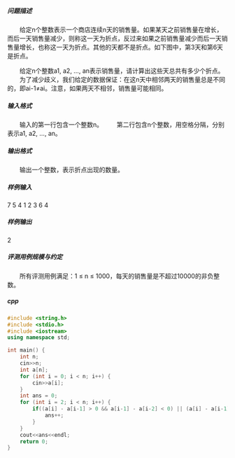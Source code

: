##### 问题描述
　　给定n个整数表示一个商店连续n天的销售量。如果某天之前销售量在增长，而后一天销售量减少，则称这一天为折点，反过来如果之前销售量减少而后一天销售量增长，也称这一天为折点。其他的天都不是折点。如下图中，第3天和第6天是折点。

　　给定n个整数a1, a2, …, an表示销售量，请计算出这些天总共有多少个折点。
　　为了减少歧义，我们给定的数据保证：在这n天中相邻两天的销售量总是不同的，即ai-1≠ai。注意，如果两天不相邻，销售量可能相同。
##### 输入格式
　　输入的第一行包含一个整数n。
　　第二行包含n个整数，用空格分隔，分别表示a1, a2, …, an。
##### 输出格式
　　输出一个整数，表示折点出现的数量。
##### 样例输入
7
5 4 1 2 3 6 4
##### 样例输出
2
##### 评测用例规模与约定
　　所有评测用例满足：1 ≤ n ≤ 1000，每天的销售量是不超过10000的非负整数。
##### cpp
```c++
#include <string.h>
#include <stdio.h>
#include <iostream>
using namespace std;

int main() {
    int n;
    cin>>n;
    int a[n];
    for (int i = 0; i < n; i++) {
        cin>>a[i];
    }
    int ans = 0;
    for (int i = 2; i < n; i++) {
        if((a[i] - a[i-1] > 0 && a[i-1] - a[i-2] < 0) || (a[i] - a[i-1] < 0 && a[i-1] - a[i-2] > 0)) {
            ans++;
        }
    }
    cout<<ans<<endl;
    return 0;
}
```